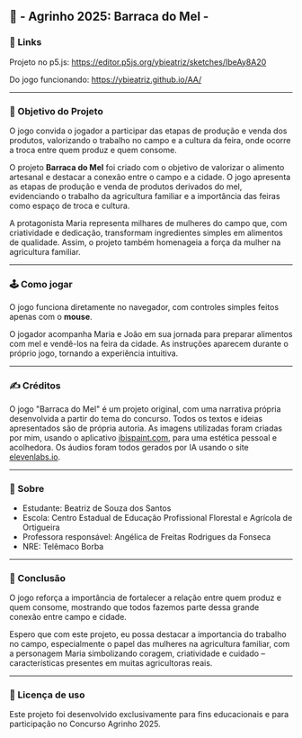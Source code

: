 ## 🍯 - Agrinho 2025: Barraca do Mel -

### 🔗 Links

Projeto no p5.js: https://editor.p5js.org/ybieatriz/sketches/IbeAy8A20

Do jogo funcionando: https://ybieatriz.github.io/AA/

---

### 🎯 Objetivo do Projeto

O jogo convida o jogador a participar das etapas de produção e venda dos produtos, valorizando o trabalho no campo e a cultura da feira, onde ocorre a troca entre quem produz e quem consome.

O projeto **Barraca do Mel** foi criado com o objetivo de valorizar o alimento artesanal e destacar a conexão entre o campo e a cidade. O jogo apresenta as etapas de produção e venda de produtos derivados do mel, evidenciando o trabalho da agricultura familiar e a importância das feiras como espaço de troca e cultura.

A protagonista Maria representa milhares de mulheres do campo que, com criatividade e dedicação, transformam ingredientes simples em alimentos de qualidade. Assim, o projeto também homenageia a força da mulher na agricultura familiar.

---

### 🕹 Como jogar

O jogo funciona diretamente no navegador, com controles simples feitos apenas com o **mouse**.

O jogador acompanha Maria e João em sua jornada para preparar alimentos com mel e vendê-los na feira da cidade. As instruções aparecem durante o próprio jogo, tornando a experiência intuitiva.

---

### ✍ Créditos

O jogo "Barraca do Mel" é um projeto original, com uma narrativa própria desenvolvida a partir do tema do concurso. 
Todos os textos e ideias apresentados são de própria autoria. 
As imagens utilizadas foram criadas por mim, usando o aplicativo [ibispaint.com](https://ibispaint.com/), para uma estética pessoal e acolhedora. 
Os áudios foram todos gerados por IA usando o site [elevenlabs.io](http://elevenlabs.io/).

---

### 👤 Sobre

- Estudante: Beatriz de Souza dos Santos
- Escola: Centro Estadual de Educação Profissional Florestal e Agrícola de Ortigueira
- Professora responsável: Angélica de Freitas Rodrigues da Fonseca
- NRE: Telêmaco Borba

---

### 📌 Conclusão

O jogo reforça a importância de fortalecer a relação entre quem produz e quem consome, mostrando que todos fazemos parte dessa grande conexão entre campo e cidade.

Espero que com este projeto, eu possa destacar a importancia do trabalho no campo, especialmente o papel das mulheres na agricultura familiar, com a personagem Maria simbolizando coragem, criatividade e cuidado – características presentes em muitas agricultoras reais.

---

### 📃 Licença de uso

Este projeto foi desenvolvido exclusivamente para fins educacionais e para participação no Concurso Agrinho 2025.
